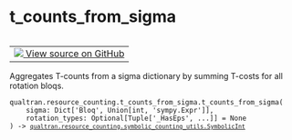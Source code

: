 # t_counts_from_sigma


<table class="tfo-notebook-buttons tfo-api nocontent" align="left">
<td>
  <a target="_blank" href="https://github.com/quantumlib/Qualtran/blob/main/qualtran/resource_counting/t_counts_from_sigma.py#L43-L56">
    <img src="https://www.tensorflow.org/images/GitHub-Mark-32px.png" />
    View source on GitHub
  </a>
</td>
</table>



Aggregates T-counts from a sigma dictionary by summing T-costs for all rotation bloqs.


<pre class="devsite-click-to-copy prettyprint lang-py tfo-signature-link">
<code>qualtran.resource_counting.t_counts_from_sigma.t_counts_from_sigma(
    sigma: Dict['Bloq', Union[int, 'sympy.Expr']],
    rotation_types: Optional[Tuple['_HasEps', ...]] = None
) -> <a href="../../../qualtran/resource_counting/symbolic_counting_utils/SymbolicInt.html"><code>qualtran.resource_counting.symbolic_counting_utils.SymbolicInt</code></a>
</code></pre>



<!-- Placeholder for "Used in" -->
